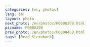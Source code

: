 ```yaml
---
categories: [en, photos]
lang: en
layout: photo
next_photo: /en/photos/P0000308.html
picname: P0000309
prev_photo: /en/photos/P0000408.html
tags: [Dead Steinbock]
---
```

